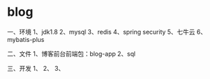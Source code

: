 # blog

一、环境
1、jdk1.8
2、mysql
3、redis
4、spring security
5、七牛云
6、mybatis-plus

二、文件
1、博客前台前端包：blog-app
2、sql

三、开发
1、
2、
3、
